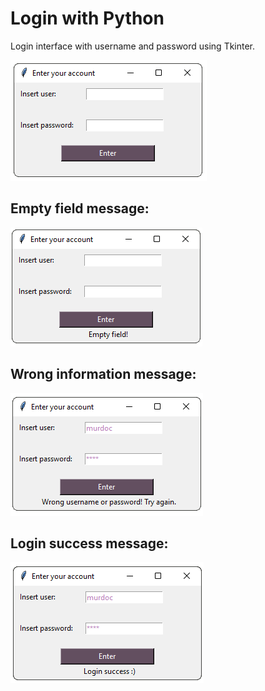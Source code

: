 # Login with Python

<p>Login interface with username and password using Tkinter.</p>

![Login screen](https://github.com/jaquezux/login-python/blob/main/1_login_inicial.png)


## Empty field message:
![Empty field message](https://github.com/jaquezux/login-python/blob/main/2_login_empty_v2.png)


## Wrong information message: 
![Wrong information message](https://github.com/jaquezux/login-python/blob/main/3_login_wrong_v2.png)


## Login success message: 
![Login success message](https://github.com/jaquezux/login-python/blob/main/4_login_success_v2.png)

